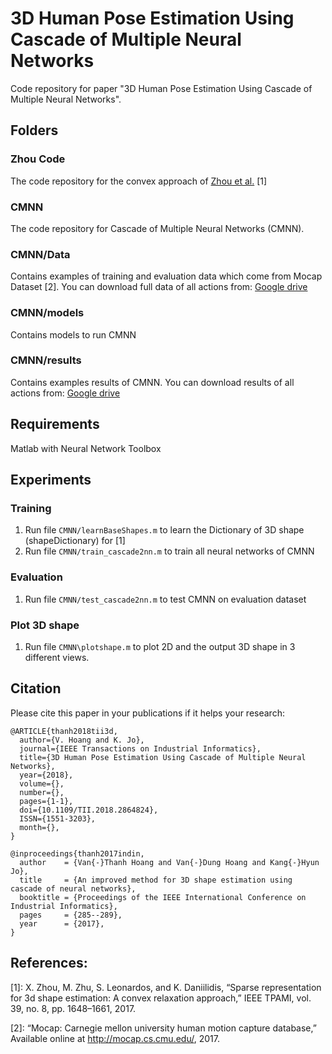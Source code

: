 # 3D Human Pose Estimation Using Cascade of Multiple Neural Networks #

Code repository for paper "3D Human Pose Estimation Using Cascade of Multiple Neural Networks".
## Folders
### Zhou Code
The code repository for the convex approach of [Zhou et al.](https://fling.seas.upenn.edu/~xiaowz/dynamic/wordpress/shapeconvex/) [1]

### CMNN
The code repository for Cascade of Multiple Neural Networks (CMNN).

### CMNN/Data
Contains examples of training and evaluation data which come from Mocap Dataset [2]. You can download full data of all actions from: [Google drive](https://drive.google.com/file/d/1TTodlRDPhbVT7VPh47nSqsfriWB9Le25/view?usp=sharing)

### CMNN/models
Contains models to run CMNN

### CMNN/results
Contains examples results of CMNN. You can download results of all actions from: [Google drive](https://drive.google.com/file/d/1ykdT8eEQ3352VjSGmKTb4Vtj9k12X1Zf/view?usp=sharing)

## Requirements
Matlab with Neural Network Toolbox

## Experiments
### Training
1. Run file ``CMNN/learnBaseShapes.m`` to learn the Dictionary of 3D shape (shapeDictionary) for [1]
2. Run file ``CMNN/train_cascade2nn.m`` to train all neural networks of CMNN

### Evaluation
1. Run file ``CMNN/test_cascade2nn.m`` to test CMNN on evaluation dataset

### Plot 3D shape
1. Run file ``CMNN\plotshape.m`` to plot 2D and the output 3D shape in 3 different views.

## Citation
Please cite this paper in your publications if it helps your research:

    @ARTICLE{thanh2018tii3d, 
      author={V. Hoang and K. Jo}, 
      journal={IEEE Transactions on Industrial Informatics}, 
      title={3D Human Pose Estimation Using Cascade of Multiple Neural Networks}, 
      year={2018}, 
      volume={}, 
      number={}, 
      pages={1-1}, 
      doi={10.1109/TII.2018.2864824}, 
      ISSN={1551-3203}, 
      month={},
    }
    
    @inproceedings{thanh2017indin,
      author    = {Van{-}Thanh Hoang and Van{-}Dung Hoang and Kang{-}Hyun Jo},
      title     = {An improved method for 3D shape estimation using cascade of neural networks},
      booktitle = {Proceedings of the IEEE International Conference on Industrial Informatics},
      pages     = {285--289},
      year      = {2017},
    }


## References:
[1]: X. Zhou, M. Zhu, S. Leonardos, and K. Daniilidis, “Sparse representation for 3d shape estimation: A convex relaxation approach,” IEEE TPAMI, vol. 39, no. 8, pp. 1648–1661, 2017.

[2]: “Mocap: Carnegie mellon university human motion capture database,”
Available online at http://mocap.cs.cmu.edu/, 2017.

